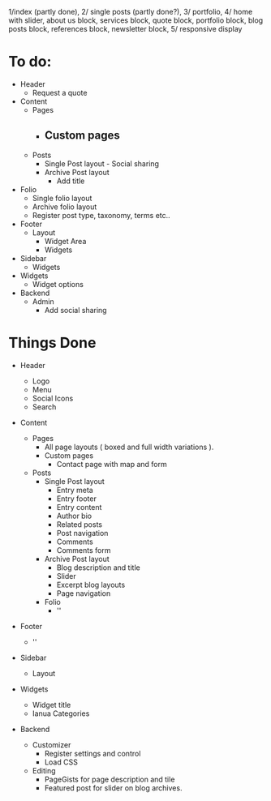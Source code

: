  1/index (partly done), 2/ single posts (partly done?), 3/ portfolio, 4/ home with slider, about us block, services block, quote block, portfolio block, blog posts block, references block, newsletter block, 5/ responsive display

# To do:
- Header
  - Request a quote
- Content
  - Pages
    - Custom pages
      - 
  - Posts
     - Single Post layout
		   - Social sharing
     - Archive Post layout
          - Add title
- Folio
	- Single folio layout
	- Archive folio layout
	- Register post type, taxonomy, terms etc..
- Footer
  - Layout
     - Widget Area
      - Widgets
- Sidebar
    - Widgets
- Widgets
    - Widget options
- Backend
  - Admin
     - Add social sharing


# Things Done
- Header
  - Logo
  - Menu
  - Social Icons
  * Search

- Content
  - Pages
    - All page layouts ( boxed and full width variations ).
    - Custom pages
      - Contact page with map and form
  - Posts
     - Single Post layout
		- Entry meta
		- Entry footer
		- Entry content
		- Author bio
		- Related posts
		- Post navigation
		- Comments
		- Comments form
     - Archive Post layout
          - Blog description and title
          - Slider
          - Excerpt blog layouts
          - Page navigation
    - Folio
      - ''
- Footer
    - ''
- Sidebar
   - Layout
- Widgets
    - Widget title 
   - Ianua Categories
- Backend
  - Customizer
     - Register settings and control
     - Load CSS
  - Editing
     - PageGists for page description and tile
     - Featured post for slider on blog archives.